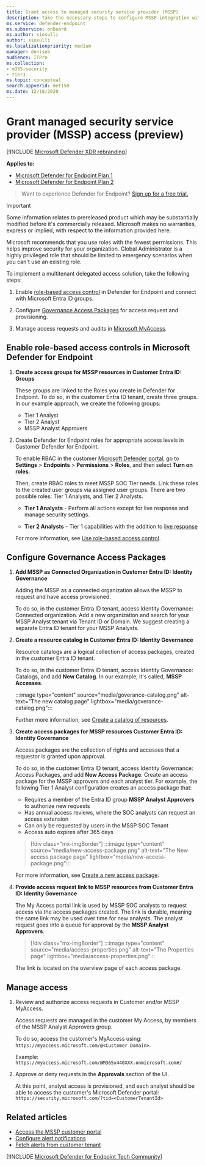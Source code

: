 ```yaml
---
title: Grant access to managed security service provider (MSSP)
description: Take the necessary steps to configure MSSP integration with the Microsoft Defender for Endpoint.
ms.service: defender-endpoint
ms.subservice: onboard
ms.author: siosulli
author: siosulli
ms.localizationpriority: medium
manager: deniseb
audience: ITPro
ms.collection: 
- m365-security
- tier3
ms.topic: conceptual
search.appverid: met150
ms.date: 12/18/2020
---
```


# Grant managed security service provider (MSSP) access (preview)

[!INCLUDE [Microsoft Defender XDR rebranding](../includes/microsoft-defender.md)]

**Applies to:**
- [Microsoft Defender for Endpoint Plan 1](microsoft-defender-endpoint.md)
- [Microsoft Defender for Endpoint Plan 2](microsoft-defender-endpoint.md)

> Want to experience Defender for Endpoint? [Sign up for a free trial.](https://signup.microsoft.com/create-account/signup?products=7f379fee-c4f9-4278-b0a1-e4c8c2fcdf7e&ru=https://aka.ms/MDEp2OpenTrial?ocid=docs-mssp-support-abovefoldlink)

> [!IMPORTANT]
> Some information relates to prereleased product which may be substantially modified before it's commercially released. Microsoft makes no warranties, express or implied, with respect to the information provided here.
>
> Microsoft recommends that you use roles with the fewest permissions. This helps improve security for your organization. Global Administrator is a highly privileged role that should be limited to emergency scenarios when you can't use an existing role.

To implement a multitenant delegated access solution, take the following steps:

1. Enable [role-based access control](rbac.md) in Defender for Endpoint and connect with Microsoft Entra ID groups.

2. Configure [Governance Access Packages](/azure/active-directory/governance/identity-governance-overview) for access request and provisioning.

3. Manage access requests and audits in [Microsoft MyAccess](/azure/active-directory/governance/entitlement-management-request-approve).

## Enable role-based access controls in Microsoft Defender for Endpoint

1. **Create access groups for MSSP resources in Customer Entra ID: Groups**

    These groups are linked to the Roles you create in Defender for Endpoint. To do so, in the customer Entra ID tenant, create three groups. In our example approach, we create the following groups:

    - Tier 1 Analyst
    - Tier 2 Analyst
    - MSSP Analyst Approvers

2. Create Defender for Endpoint roles for appropriate access levels in Customer Defender for Endpoint.

    To enable RBAC in the customer [Microsoft Defender portal](https://security.microsoft.com), go to **Settings** > **Endpoints** > **Permissions** > **Roles**, and then select **Turn on roles**. 

    Then, create RBAC roles to meet MSSP SOC Tier needs. Link these roles to the created user groups via assigned user groups. There are two possible roles: Tier 1 Analysts, and Tier 2 Analysts.

    - **Tier 1 Analysts** - Perform all actions except for live response and manage security settings.

    - **Tier 2 Analysts** - Tier 1 capabilities with the addition to [live response](live-response.md)

    For more information, see [Use role-based access control](rbac.md).

## Configure Governance Access Packages

1. **Add MSSP as Connected Organization in Customer Entra ID: Identity Governance**

    Adding the MSSP as a connected organization allows the MSSP to request and have access provisioned.

    To do so, in the customer Entra ID tenant, access Identity Governance: Connected organization. Add a new organization and search for your MSSP Analyst tenant via Tenant ID or Domain. We suggest creating a separate Entra ID tenant for your MSSP Analysts.

2. **Create a resource catalog in Customer Entra ID: Identity Governance**

    Resource catalogs are a logical collection of access packages, created in the customer Entra ID tenant.

    To do so, in the customer Entra ID tenant,  access Identity Governance: Catalogs, and add **New Catalog**. In our example, it's called, **MSSP Accesses**.

    :::image type="content" source="media/goverance-catalog.png" alt-text="The new catalog page" lightbox="media/goverance-catalog.png":::

    Further more information, see [Create a catalog of resources](/azure/active-directory/governance/entitlement-management-catalog-create).

3. **Create access packages for MSSP resources Customer Entra ID: Identity Governance**

    Access packages are the collection of rights and accesses that a requestor is granted upon approval.

    To do so, in the customer Entra ID tenant, access Identity Governance: Access Packages, and add **New Access Package**. Create an access package for the MSSP approvers and each analyst tier. For example, the following Tier 1 Analyst configuration creates an access package that:

    - Requires a member of the Entra ID group **MSSP Analyst Approvers** to authorize new requests
    - Has annual access reviews, where the SOC analysts can request an access extension
    - Can only be requested by users in the MSSP SOC Tenant
    - Access auto expires after 365 days

    > [!div class="mx-imgBorder"]
    > :::image type="content" source="media/new-access-package.png" alt-text="The New access package page" lightbox="media/new-access-package.png":::

    For more information, see [Create a new access package](/azure/active-directory/governance/entitlement-management-access-package-create).

4. **Provide access request link to MSSP resources from Customer Entra ID: Identity Governance**

    The My Access portal link is used by MSSP SOC analysts to request access via the access packages created. The link is durable, meaning the same link may be used over time for new analysts. The analyst request goes into a queue for approval by the **MSSP Analyst Approvers**.

    > [!div class="mx-imgBorder"]
    > :::image type="content" source="media/access-properties.png" alt-text="The Properties page" lightbox="media/access-properties.png":::

    The link is located on the overview page of each access package.

## Manage access

1. Review and authorize access requests in Customer and/or MSSP MyAccess.

    Access requests are managed in the customer My Access, by members of the MSSP Analyst Approvers group.

    To do so, access the customer's MyAccess using: `https://myaccess.microsoft.com/@<Customer Domain>`.

    Example: `https://myaccess.microsoft.com/@M365x440XXX.onmicrosoft.com#/`

2. Approve or deny requests in the **Approvals** section of the UI.

    At this point, analyst access is provisioned, and each analyst should be able to access the customer's Microsoft Defender portal: `https://security.microsoft.com/?tid=<CustomerTenantId>`

## Related articles

- [Access the MSSP customer portal](access-mssp-portal.md)
- [Configure alert notifications](configure-mssp-notifications.md)
- [Fetch alerts from customer tenant](api/fetch-alerts-mssp.md)

[!INCLUDE [Microsoft Defender for Endpoint Tech Community](../includes/defender-mde-techcommunity.md)]
